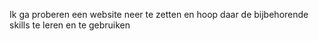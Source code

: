 Ik ga proberen een website neer te zetten en hoop daar de bijbehorende skills te leren en te gebruiken